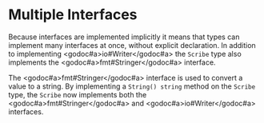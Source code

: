 # Multiple Interfaces

Because interfaces are implemented implicitly it means that types can implement many interfaces at once, without explicit declaration. In addition to implementing <godoc#a>io#Writer</godoc#a> the `Scribe` type also implements the <godoc#a>fmt#Stringer</godoc#a> interface.

<go doc="fmt.Stringer"></go>

The <godoc#a>fmt#Stringer</godoc#a> interface is used to convert a value to a string. By implementing a `String() string` method on the `Scribe` type, the `Scribe` now implements both the <godoc#a>fmt#Stringer</godoc#a> and <godoc#a>io#Writer</godoc#a> interfaces.

<go src="src/stringer" sym="Scribe.String"></go>
